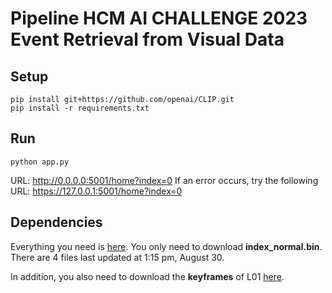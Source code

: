 <h1>Pipeline HCM AI CHALLENGE 2023 <br> Event Retrieval from Visual Data</h1>

## Setup 
```
pip install git+https://github.com/openai/CLIP.git
pip install -r requirements.txt
```

## Run 
```
python app.py
```

URL: http://0.0.0.0:5001/home?index=0
If an error occurs, try the following URL: https://127.0.0.1:5001/home?index=0


## Dependencies

Everything you need is [here](https://drive.google.com/drive/folders/1-M6xo-sE8zAljGwfw3ktkjH4G9uwHj39?usp=sharing). You only need to download **index_normal.bin**. There are 4 files last updated at 1:15 pm, August 30.

In addition, you also need to download the **keyframes** of L01 [here](https://s3-north1.viettelidc.com.vn/aic23-b2/Keyframes_L01.zip).